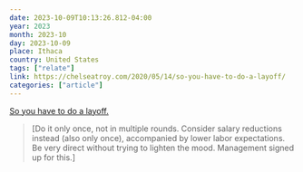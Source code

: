 ```yaml
---
date: 2023-10-09T10:13:26.812-04:00
year: 2023
month: 2023-10
day: 2023-10-09
place: Ithaca
country: United States
tags: ["relate"]
link: https://chelseatroy.com/2020/05/14/so-you-have-to-do-a-layoff/
categories: ["article"]
---
```

[So you have to do a layoff.](https://chelseatroy.com/2020/05/14/so-you-have-to-do-a-layoff/)

> [Do it only once, not in multiple rounds. Consider salary reductions instead (also only once), accompanied by lower labor expectations. Be very direct without trying to lighten the mood. Management signed up for this.]
